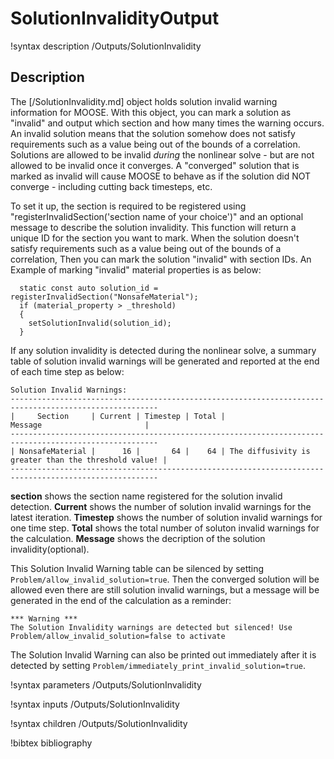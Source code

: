 # SolutionInvalidityOutput

!syntax description /Outputs/SolutionInvalidity

## Description

The [/SolutionInvalidity.md] object holds solution invalid warning information for MOOSE. With this object, you can mark a solution as "invalid" and output which section and how many times the warning occurs. An invalid solution means that the solution somehow does not satisfy requirements such as a value being out of the bounds of a correlation.  Solutions are allowed to be invalid _during_ the nonlinear solve - but are not allowed to be invalid once it converges. A "converged" solution that is marked as invalid will cause MOOSE to behave as if the solution did NOT converge - including cutting back timesteps, etc.

To set it up, the section is required to be registered using "registerInvalidSection('section name of your choice')" and an optional message to describe the solution invalidity. This function will return a unique ID for the section you want to mark. When the solution doesn't satisfy requirements such as a value being out of the bounds of a correlation, Then you can mark the solution "invalid" with section IDs. An Example of marking "invalid" material properties is as below:

```
  static const auto solution_id = registerInvalidSection("NonsafeMaterial");
  if (material_property > _threshold)
  {
    setSolutionInvalid(solution_id);
  }
```

If any solution invalidity is detected during the nonlinear solve, a summary table of solution invalid warnings will be generated and reported at the end of each time step as below:

```
Solution Invalid Warnings:
-------------------------------------------------------------------------------------------------------
|     Section     | Current | Timestep | Total |                        Message                       |
-------------------------------------------------------------------------------------------------------
| NonsafeMaterial |      16 |       64 |    64 | The diffusivity is greater than the threshold value! |
-------------------------------------------------------------------------------------------------------

```
**section** shows the section name registered for the solution invalid detection.
**Current** shows the number of solution invalid warnings for the latest iteration.
**Timestep** shows the number of solution invalid warnings for one time step.
**Total** shows the total number of soluton invalid warnings for the calculation.
**Message** shows the decription of the solution invalidity(optional).

This Solution Invalid Warning table can be silenced by setting `Problem/allow_invalid_solution=true`. Then the converged solution will be allowed even there are still solution invalid warnings, but a message will be generated in the end of the calculation as a reminder:
```
*** Warning ***
The Solution Invalidity warnings are detected but silenced! Use Problem/allow_invalid_solution=false to activate

```

The Solution Invalid Warning can also be printed out immediately after it is detected by setting `Problem/immediately_print_invalid_solution=true`.

!syntax parameters /Outputs/SolutionInvalidity

!syntax inputs /Outputs/SolutionInvalidity

!syntax children /Outputs/SolutionInvalidity

!bibtex bibliography
